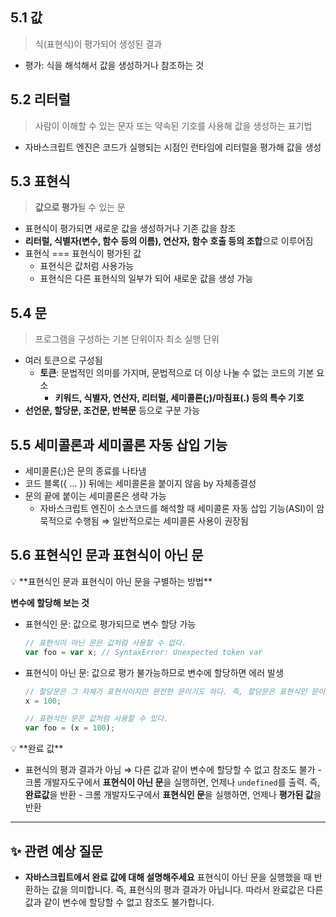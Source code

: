 ## 5.1 값

> 식(표현식)이 평가되어 생성된 결과

- 평가: 식을 해석해서 값을 생성하거나 참조하는 것

## 5.2 리터럴

> 사람이 이해할 수 있는 문자 또는 약속된 기호를 사용해 값을 생성하는 표기법

- 자바스크립트 엔진은 코드가 실행되는 시점인 런타임에 리터럴을 평가해 값을 생성

## 5.3 표현식

> **값으로 평가**될 수 있는 문

- 표현식이 평가되면 새로운 값을 생성하거나 기존 값을 참조
- **리터럴, 식별자(변수, 함수 등의 이름), 연산자, 함수 호출 등의 조합**으로 이루어짐
- 표현식 === 표현식이 평가된 값
  - 표현식은 값처럼 사용가능
  - 표현식은 다른 표현식의 일부가 되어 새로운 값을 생성 가능

## 5.4 문

> 프로그램을 구성하는 기본 단위이자 최소 실행 단위

- 여러 토큰으로 구성됨
  - **토큰**: 문법적인 의미를 가지며, 문법적으로 더 이상 나눌 수 없는 코드의 기본 요소
    - **키워드, 식별자, 연산자, 리터럴, 세미콜론(;)/마침표(.) 등의 특수 기호**
- **선언문, 할당문, 조건문, 반복문** 등으로 구분 가능

## 5.5 세미콜론과 세미콜론 자동 삽입 기능

- 세미콜론(;)은 문의 종료를 나타냄
- 코드 블록({ … }) 뒤에는 세미콜론을 붙이지 않음 by 자체종결성
- 문의 끝에 붙이는 세미콜론은 생략 가능
  - 자바스크립트 엔진이 소스코드를 해석할 때 세미콜론 자동 삽입 기능(ASI)이 암묵적으로 수행됨
  ⇒ 일반적으로는 세미콜론 사용이 권장됨

## 5.6 표현식인 문과 표현식이 아닌 문

<aside>
💡 **표현식인 문과 표현식이 아닌 문을 구별하는 방법**

**변수에 할당해 보는 것**

- 표현식인 문: 값으로 평가되므로 변수 할당 가능
  ```jsx
  // 표현식이 아닌 문은 값처럼 사용할 수 없다.
  var foo = var x; // SyntaxError: Unexpected token var
  ```
- 표현식이 아닌 문: 값으로 평가 불가능하므로 변수에 할당하면 에러 발생
  ```jsx
  // 할당문은 그 자체가 표현식이지만 완전한 문이기도 하다. 즉, 할당문은 표현식인 문이다.
  x = 100;

  // 표현식인 문은 값처럼 사용할 수 있다.
  var foo = (x = 100);
  ```

</aside>

<aside>
💡 **완료 값**

- 표현식의 평과 결과가 아님 ⇒ 다른 값과 같이 변수에 할당할 수 없고 참조도 불가 - 크롬 개발자도구에서 **표현식이 아닌 문**을 실행하면, 언제나 `undefined`를 출력. 즉, **완료값**을 반환 - 크롬 개발자도구에서 **표현식인 문**을 실행하면, 언제나 **평가된 값**을 반환
</aside>

---

## ✨ 관련 예상 질문

- **자바스크립트에서 완료 값에 대해 설명해주세요**
  표현식이 아닌 문을 실행했을 때 반환하는 값을 의미합니다. 즉, 표현식의 평과 결과가 아닙니다. 따라서 완료값은 다른 값과 같이 변수에 할당할 수 없고 참조도 불가합니다.
